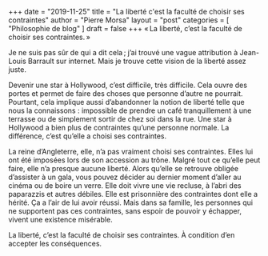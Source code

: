 +++
date       = "2019-11-25"
title      = "La liberté c'est la faculté de choisir ses contraintes"
author     = "Pierre Morsa"
layout     = "post"
categories = [ "Philosophie de blog" ]
draft      = false
+++
« La liberté, c’est la faculté de choisir ses contraintes. »

Je ne suis pas sûr de qui a dit cela ; j’ai trouvé une vague attribution à Jean-Louis Barrault sur internet. Mais je trouve cette vision de la liberté assez juste.

Devenir une star à Hollywood, c’est difficile, très difficile. Cela ouvre des portes et permet de faire des choses que personne d’autre ne pourrait. Pourtant, cela implique aussi d’abandonner la notion de liberté telle que nous la connaissons : impossible de prendre un café tranquillement à une terrasse ou de simplement sortir de chez soi dans la rue. Une star à Hollywood a bien plus de contraintes qu’une personne normale. La différence, c’est qu’elle a choisi ses contraintes.

La reine d’Angleterre, elle, n’a pas vraiment choisi ses contraintes. Elles lui ont été imposées lors de son accession au trône. Malgré tout ce qu’elle peut faire, elle n’a presque aucune liberté. Alors qu’elle se retrouve obligée d’assister à un gala, vous pouvez décider au dernier moment d’aller au cinéma ou de boire un verre. Elle doit vivre une vie recluse, à l’abri des paparazzis et autres débiles. Elle est prisonnière des contraintes dont elle a hérité. Ça a l’air de lui avoir réussi. Mais dans sa famille, les personnes qui ne supportent pas ces contraintes, sans espoir de pouvoir y échapper, vivent une existence misérable.

La liberté, c’est la faculté de choisir ses contraintes. À condition d’en accepter les conséquences.